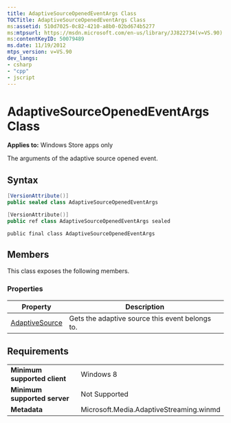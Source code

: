 ```yaml
---
title: AdaptiveSourceOpenedEventArgs Class
TOCTitle: AdaptiveSourceOpenedEventArgs Class
ms:assetid: 510d7025-0c82-4210-a8b0-02bd674b5277
ms:mtpsurl: https://msdn.microsoft.com/en-us/library/JJ822734(v=VS.90)
ms:contentKeyID: 50079489
ms.date: 11/19/2012
mtps_version: v=VS.90
dev_langs:
- csharp
- "cpp"
- jscript
---
```


# AdaptiveSourceOpenedEventArgs Class

**Applies to:** Windows Store apps only

The arguments of the adaptive source opened event.

## Syntax

```csharp
[VersionAttribute()]
public sealed class AdaptiveSourceOpenedEventArgs
```

```cpp
[VersionAttribute()]
public ref class AdaptiveSourceOpenedEventArgs sealed
```

```jscript
public final class AdaptiveSourceOpenedEventArgs
```

## Members

This class exposes the following members.

### Properties

|Property|Description|
|--- |--- |
|[AdaptiveSource](adaptivesourceopenedeventargs-adaptivesource-property.md)|Gets the adaptive source this event belongs to.|


## Requirements

|||
|--- |--- |
|**Minimum supported client**|Windows 8|
|**Minimum supported server**|Not Supported|
|**Metadata**|Microsoft.Media.AdaptiveStreaming.winmd|

